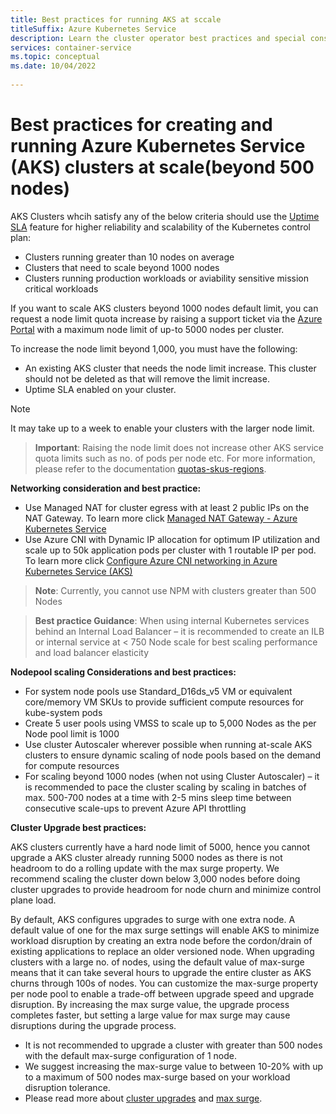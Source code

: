 ```yaml
---
title: Best practices for running AKS at sccale 
titleSuffix: Azure Kubernetes Service
description: Learn the cluster operator best practices and special considerations for running large clusters at 500 node scale and beyond 
services: container-service
ms.topic: conceptual
ms.date: 10/04/2022
 
---
```


# Best practices for creating and running Azure Kubernetes Service (AKS) clusters at scale(beyond 500 nodes)

AKS Clusters whcih satisfy any of the below criteria should use the [Uptime SLA][Uptime SLA] feature for higher reliability and scalability of the Kubernetes control plan:
* Clusters running greater than 10 nodes on average
* Clusters that need to scale beyond 1000 nodes 
* Clusters running production workloads or aviability sensitive mission critical workloads

If you want to scale AKS clusters beyond 1000 nodes default limit, you can request a node limit quota increase by raising a support ticket via the [Azure Portal][Azure Portal] with a maximum node limit of up-to 5000 nodes per cluster. 

To increase the node limit beyond 1,000, you must have the following:
- An existing AKS cluster that needs the node limit increase. This cluster should not be deleted as that will remove the limit increase.
- Uptime SLA enabled on your cluster.

> [!NOTE] 
> It may take up to a week to enable your clusters with the larger node limit.

> **Important**: Raising the node limit does not increase other AKS service quota limits such as no. of pods per node etc. For more information, please refer to the documentation [quotas-skus-regions][quotas-skus-regions].

**Networking consideration and best practice:**

* Use Managed NAT for cluster egress with at least 2 public IPs on the NAT Gateway. To learn more click [Managed NAT Gateway - Azure Kubernetes Service][Managed NAT Gateway - Azure Kubernetes Service]
* Use Azure CNI with Dynamic IP allocation for optimum IP utilization and scale up to 50k application pods per cluster with 1 routable IP per pod. To learn more click [Configure Azure CNI networking in Azure Kubernetes Service (AKS)][Configure Azure CNI networking in Azure Kubernetes Service (AKS)]

> **Note**: Currently, you cannot use NPM with clusters greater than 500 Nodes 

> **Best practice Guidance**: When using internal Kubernetes services behind an Internal Load Balancer – it is recommended to create an ILB or internal service at < 750 Node scale for best scaling performance and load balancer elasticity

**Nodepool scaling Considerations and best practices:**

* For system node pools use Standard_D16ds_v5 VM or equivalent core/memory VM SKUs to provide sufficient compute resources for kube-system pods
* Create 5 user pools using VMSS to scale up to 5,000 Nodes as the per Node pool limit is 1000
* Use cluster Autoscaler wherever possible when running at-scale AKS clusters to ensure dynamic scaling of node pools based on the demand for compute resources
* For scaling beyond 1000 nodes (when not using Cluster Autoscaler) – it is recommended to pace the cluster scaling by scaling in batches of max. 500-700 nodes at a time with 2-5 mins sleep time between consecutive scale-ups to prevent Azure API throttling

**Cluster Upgrade best practices:**

AKS clusters currently have a hard node limit of 5000, hence you cannot upgrade a AKS cluster already running 5000 nodes as there is not headroom to do a rolling update with the max surge property. We recommend scaling the cluster down below 3,000 nodes before doing cluster upgrades to provide headroom for node churn and minimize control plane load.

By default, AKS configures upgrades to surge with one extra node. A default value of one for the max surge settings will enable AKS to minimize workload disruption by creating an extra node before the cordon/drain of existing applications to replace an older versioned node. When upgrading clusters with a large no. of nodes, using the default value of max-surge means that it can take several hours to upgrade the entire cluster as AKS churns through 100s of nodes. You can customize the max-surge property per node pool to enable a trade-off between upgrade speed and upgrade disruption. By increasing the max surge value, the upgrade process completes faster, but setting a large value for max surge may cause disruptions during the upgrade process.
* It is not recommended to upgrade a cluster with greater than 500 nodes with the default max-surge configuration of 1 node.
* We suggest increasing the max-surge value to between 10-20% with up to a maximum of 500 nodes max-surge based on your workload disruption tolerance. 
* Please read more about [cluster upgrades][cluster upgrades] and [max surge][max surge].

<!-- Links - External -->
[Managed NAT Gateway - Azure Kubernetes Service]: https://learn.microsoft.com/azure/aks/nat-gateway
[Configure Azure CNI networking in Azure Kubernetes Service (AKS)]: https://learn.microsoft.com/azure/aks/configure-azure-cni#dynamic-allocation-of-ips-and-enhanced-subnet-support
[max surge]: https://learn.microsoft.com/azure/aks/upgrade-cluster?tabs=azure-cli#customize-node-surge-upgrade
[Azure Portal]: https://ms.portal.azure.com/#create/Microsoft.Support/Parameters/%7B%0D%0A%09%22subId%22%3A+%22%22%2C%0D%0A%09%22pesId%22%3A+%225a3a423f-8667-9095-1770-0a554a934512%22%2C%0D%0A%09%22supportTopicId%22%3A+%2280ea0df7-5108-8e37-2b0e-9737517f0b96%22%2C%0D%0A%09%22contextInfo%22%3A+%22AksLabelDeprecationMarch22%22%2C%0D%0A%09%22caller%22%3A+%22Microsoft_Azure_ContainerService+%2B+AksLabelDeprecationMarch22%22%2C%0D%0A%09%22severity%22%3A+%223%22%0D%0A%7D
[uptime SLA]: https://learn.microsoft.com/azure/aks/uptime-sla

<!-- LINKS - Internal -->
[quotas-skus-regions]: ../articles/aks/quotas-skus-regions.md
[cluster upgrades]: ../articles/aks/upgrade-cluster.md

